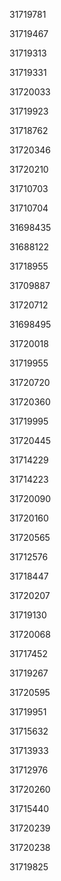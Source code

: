 31719781

31719467

31719313

31719331

31720033

31719923

31718762

31720346

31720210

31710703

31710704

31698435

31688122

31718955

31709887

31720712

31698495

31720018

31719955

31720720

31720360

31719995

31720445

31714229

31714223

31720090

31720160

31720565

31712576

31718447

31720207

31719130

31720068

31717452

31719267

31720595

31719951

31715632

31713933

31712976

31720260

31715440

31720239

31720238

31719825

